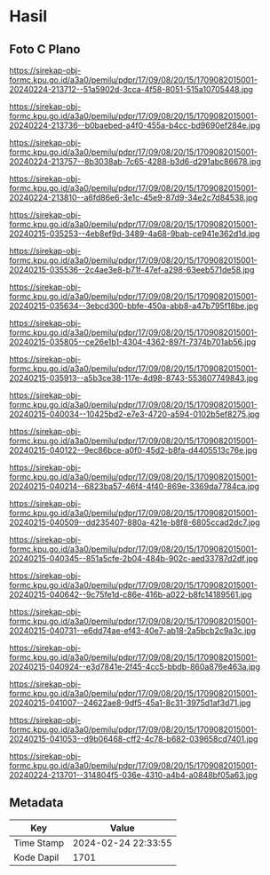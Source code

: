 # Hasil

## Foto C Plano

https://sirekap-obj-formc.kpu.go.id/a3a0/pemilu/pdpr/17/09/08/20/15/1709082015001-20240224-213712--51a5902d-3cca-4f58-8051-515a10705448.jpg

https://sirekap-obj-formc.kpu.go.id/a3a0/pemilu/pdpr/17/09/08/20/15/1709082015001-20240224-213736--b0baebed-a4f0-455a-b4cc-bd9690ef284e.jpg

https://sirekap-obj-formc.kpu.go.id/a3a0/pemilu/pdpr/17/09/08/20/15/1709082015001-20240224-213757--8b3038ab-7c65-4288-b3d6-d291abc86678.jpg

https://sirekap-obj-formc.kpu.go.id/a3a0/pemilu/pdpr/17/09/08/20/15/1709082015001-20240224-213810--a6fd86e6-3e1c-45e9-87d9-34e2c7d84538.jpg

https://sirekap-obj-formc.kpu.go.id/a3a0/pemilu/pdpr/17/09/08/20/15/1709082015001-20240215-035253--4eb8ef9d-3489-4a68-9bab-ce941e362d1d.jpg

https://sirekap-obj-formc.kpu.go.id/a3a0/pemilu/pdpr/17/09/08/20/15/1709082015001-20240215-035536--2c4ae3e8-b71f-47ef-a298-63eeb571de58.jpg

https://sirekap-obj-formc.kpu.go.id/a3a0/pemilu/pdpr/17/09/08/20/15/1709082015001-20240215-035634--3ebcd300-bbfe-450a-abb8-a47b795f18be.jpg

https://sirekap-obj-formc.kpu.go.id/a3a0/pemilu/pdpr/17/09/08/20/15/1709082015001-20240215-035805--ce26e1b1-4304-4362-897f-7374b701ab56.jpg

https://sirekap-obj-formc.kpu.go.id/a3a0/pemilu/pdpr/17/09/08/20/15/1709082015001-20240215-035913--a5b3ce38-117e-4d98-8743-553607749843.jpg

https://sirekap-obj-formc.kpu.go.id/a3a0/pemilu/pdpr/17/09/08/20/15/1709082015001-20240215-040034--10425bd2-e7e3-4720-a594-0102b5ef8275.jpg

https://sirekap-obj-formc.kpu.go.id/a3a0/pemilu/pdpr/17/09/08/20/15/1709082015001-20240215-040122--9ec86bce-a0f0-45d2-b8fa-d4405513c76e.jpg

https://sirekap-obj-formc.kpu.go.id/a3a0/pemilu/pdpr/17/09/08/20/15/1709082015001-20240215-040214--6823ba57-46f4-4f40-869e-3369da7784ca.jpg

https://sirekap-obj-formc.kpu.go.id/a3a0/pemilu/pdpr/17/09/08/20/15/1709082015001-20240215-040509--dd235407-880a-421e-b8f8-6805ccad2dc7.jpg

https://sirekap-obj-formc.kpu.go.id/a3a0/pemilu/pdpr/17/09/08/20/15/1709082015001-20240215-040345--851a5cfe-2b04-484b-902c-aed33787d2df.jpg

https://sirekap-obj-formc.kpu.go.id/a3a0/pemilu/pdpr/17/09/08/20/15/1709082015001-20240215-040642--9c75fe1d-c86e-416b-a022-b8fc14189561.jpg

https://sirekap-obj-formc.kpu.go.id/a3a0/pemilu/pdpr/17/09/08/20/15/1709082015001-20240215-040731--e6dd74ae-ef43-40e7-ab18-2a5bcb2c9a3c.jpg

https://sirekap-obj-formc.kpu.go.id/a3a0/pemilu/pdpr/17/09/08/20/15/1709082015001-20240215-040924--e3d7841e-2f45-4cc5-bbdb-860a876e463a.jpg

https://sirekap-obj-formc.kpu.go.id/a3a0/pemilu/pdpr/17/09/08/20/15/1709082015001-20240215-041007--24622ae8-9df5-45a1-8c31-3975d1af3d71.jpg

https://sirekap-obj-formc.kpu.go.id/a3a0/pemilu/pdpr/17/09/08/20/15/1709082015001-20240215-041053--d9b06468-cff2-4c78-b682-039658cd7401.jpg

https://sirekap-obj-formc.kpu.go.id/a3a0/pemilu/pdpr/17/09/08/20/15/1709082015001-20240224-213701--314804f5-036e-4310-a4b4-a0848bf05a63.jpg


## Metadata

| Key        | Value               |
| ---------- | ------------------- |
| Time Stamp | 2024-02-24 22:33:55 |
| Kode Dapil | 1701                |



